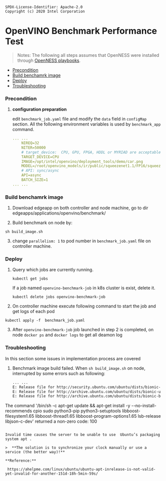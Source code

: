 ```
SPDX-License-Identifier: Apache-2.0
Copyright (c) 2020 Intel Corporation
```

# OpenVINO Benchmark Performance Test

> Notes: The following all steps assumes that OpenNESS were installed through [OpenNESS playbooks](https://github.com/smart-edge-open/specs/blob/master/doc/getting-started/openness-cluster-setup.md).

- [Precondition](#precondition)
- [Build benchamrk image](#build-benchamrk-image)
- [Deploy](#deploy)
- [Troubleshooting](#troubleshooting)

### Precondition

1. **configuration preparation**

   edit `benchmark_job.yaml` file and modify the `data` field in `configMap` section. All the following environment variables is used by `benchmark_app` command.

   ```yaml
   ... ...
       NIREQ=32
       NITER=50000
       # target_device:  CPU, GPU, FPGA, HDDL or MYRIAD are acceptable
       TARGET_DEVICE=CPU
       IMAGE=/opt/intel/openvino/deployment_tools/demo/car.png
       MODEL=/root/openvino_models/ir/public/squeezenet1.1/FP16/squeezenet1.1.xml
       # API: sync/async
       API=async
       BATCH_SIZE=1
   ... ...
   ```

### Build benchamrk image

1. Download edgeapp on both controller and node machine, go to dir edgeapps/applications/openvino/benchmark/

2.  Build benchmark on node by:

   ```
   sh build_image.sh
   ```

3.  change `parallelism: 1` to pod number in `benchmark_job.yaml` file on controller machine.

### Deploy

1. Query which jobs are currently running.

   ```
   kubectl get jobs
   ```

   If a job named `openvino-benchmark-job` in k8s cluster is exist, delete it.

   ```
   kubectl delete jobs openvino-benchmark-job
   ```

2.  On controller machine execute following command to start the job and get logs of each pod

   ```
   kubectl apply -f  benchmark_job.yaml
   ```

3.  After `openvino-benchmark-job` job launched in step 2 is completed, on node `docker ps`  and `docker logs` to get all deamon log

### Troubleshooting

In this section some issues in implementation process are covered

1. Benchmark image build failed. When `sh build_image.sh` on node, interrupted by some errors such as following:

   ```sh
   ... ...
   E: Release file for http://security.ubuntu.com/ubuntu/dists/bionic-security/InRelease is not valid yet (invalid for another 5h 38min 40s). Updates for this repository will not be applied.
   E: Release file for http://archive.ubuntu.com/ubuntu/dists/bionic-updates/InRelease is not valid yet (invalid for another 5h 39min 53s). Updates for this repository will not be applied.
   E: Release file for http://archive.ubuntu.com/ubuntu/dists/bionic-backports/InRelease is not valid yet (invalid for another 5h 41min 27s). Updates for this repository will not be applied.
The command '/bin/sh -c apt-get update && apt-get install -y --no-install-recommends     cpio     sudo     python3-pip     python3-setuptools     libboost-filesystem1.65     libboost-thread1.65     libboost-program-options1.65     lsb-release     libjson-c-dev' returned a non-zero code: 100
   ```

   Invalid time causes the server to be unable to use  Ubuntu’s packaging system apt .

   >  **The solution is to synchronize your clock manually or use a service (the better way)!**

   **Reference:**

    https://ahelpme.com/linux/ubuntu/ubuntu-apt-inrelease-is-not-valid-yet-invalid-for-another-151d-18h-5min-59s/
